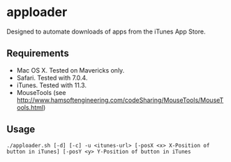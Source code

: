 apploader
=========

Designed to automate downloads of apps from the iTunes App Store.

## Requirements

* Mac OS X. Tested on Mavericks only.
* Safari. Tested with 7.0.4.
* iTunes. Tested with 11.3.
* MouseTools (see http://www.hamsoftengineering.com/codeSharing/MouseTools/MouseTools.html)

## Usage

`./apploader.sh [-d] [-c] -u <itunes-url> [-posX <x> X-Position of button in iTunes] [-posY <y> Y-Position of button in iTunes`

